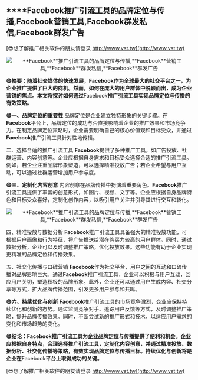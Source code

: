 ## ****Facebook**推广引流工具的品牌定位与传播,**Facebook**营销工具,**Facebook**群发私信,**Facebook**群发广告**

[😍想了解推广相关软件的朋友请登录 http://www.vst.tw](http://www.vst.tw)

 <center><img src="https://vst.tw/MP4/tuiguang/png/2.png" alt="**Facebook**推广引流工具的品牌定位与传播,**Facebook**营销工具,**Facebook**群发私信,**Facebook**群发广告"></center>

**😄摘要：随着社交媒体的快速发展，**Facebook**作为全球最大的社交平台之一，为企业推广提供了巨大的商机。然而，如何在庞大的用户群体中脱颖而出，成为企业营销的焦点。本文将探讨如何通过**Facebook**推广引流工具实现品牌定位与传播的有效策略。**

**😄一、品牌定位的重要性**
品牌定位是企业建立独特形象的关键步骤。在**Facebook**平台上，品牌定位的成功与否直接影响着企业的推广效果和市场竞争力。在制定品牌定位策略时，企业需要明确自己的核心价值观和目标受众，并通过**Facebook**推广引流工具针对性地传播。

二、选择合适的推广引流工具
**Facebook**提供了多种推广工具，如广告投放、社群运营、内容创意等。企业应根据自身需求和目标受众选择合适的推广引流工具。例如，若企业注重品牌形象塑造，可以选择精准投放广告；若企业希望与用户互动，可以通过社群运营增加用户参与度。

**😄三、定制化内容创意**
内容创意在品牌传播中扮演着重要角色。**Facebook**推广引流工具提供了丰富的创意形式，如图片、视频、文字等。企业应根据自身品牌特色和目标受众喜好，定制化创作内容，以吸引用户关注并引导其进行交互和转化。

 <center><img src="https://vst.tw/MP4/tuiguang/png/8.png" alt="**Facebook**推广引流工具的品牌定位与传播,**Facebook**营销工具,**Facebook**群发私信,**Facebook**群发广告"></center>

四、精准投放与数据分析
**Facebook**推广引流工具具备强大的精准投放功能，可根据用户画像和行为特征，将广告推送给潜在购买力较高的用户群体。同时，通过数据分析，企业可以及时调整推广策略，优化投放效果。这些功能有助于企业实现更精准的品牌定位和传播效果。

五、社交化传播与口碑营销
**Facebook**作为社交平台，用户之间的互动和口碑传播对品牌影响巨大。通过**Facebook**推广引流工具，企业可以积极与用户互动，回应用户关切，塑造积极的品牌形象。此外，企业还可以通过用户生成内容、社交分享等方式，扩大品牌传播范围，引发更多用户参与和共鸣。

**😄六、持续优化与创新**
**Facebook**推广引流工具的市场竞争激烈，企业应保持持续优化和创新的态势。通过监测竞争对手、追踪用户反馈等方式，及时调整推广策略，提升品牌传播效果。同时，不断尝试新的推广形式和技术，以适应用户需求的变化和市场趋势的变化。

**😄结论：**Facebook**推广引流工具为企业品牌定位与传播提供了便利和机会。企业应根据自身特点，合理选择推广引流工具，定制化内容创意，并通过精准投放、数据分析、社交化传播等策略，有效实现品牌定位与传播目标。持续优化与创新将是企业在**Facebook**平台上取得成功的关键。**

[😍想了解推广相关软件的朋友请登录 http://www.vst.tw](http://www.vst.tw)




